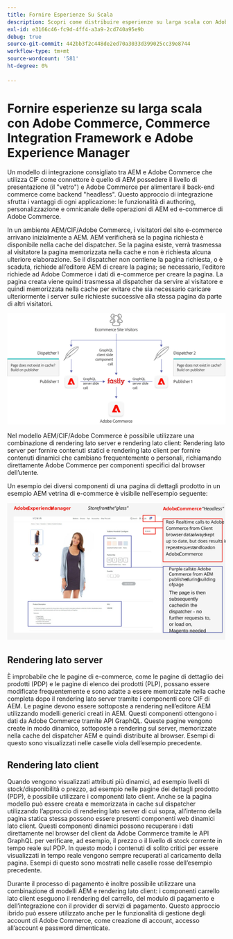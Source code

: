 ```yaml
---
title: Fornire Esperienze Su Scala
description: Scopri come distribuire esperienze su larga scala con Adobe Commerce e Adobe Experience Manager.
exl-id: e3166c46-fc9d-4ff4-a3a9-2cd740a95e9b
debug: true
source-git-commit: 442bb3f2c448de2ed70a3033d399025cc39e8744
workflow-type: tm+mt
source-wordcount: '581'
ht-degree: 0%

---
```


# Fornire esperienze su larga scala con Adobe Commerce, Commerce Integration Framework e Adobe Experience Manager

Un modello di integrazione consigliato tra AEM e Adobe Commerce che utilizza CIF come connettore è quello di AEM possedere il livello di presentazione (il &quot;vetro&quot;) e Adobe Commerce per alimentare il back-end commerce come backend &quot;headless&quot;. Questo approccio di integrazione sfrutta i vantaggi di ogni applicazione: le funzionalità di authoring, personalizzazione e omnicanale delle operazioni di AEM ed e-commerce di Adobe Commerce.

In un ambiente AEM/CIF/Adobe Commerce, i visitatori del sito e-commerce arrivano inizialmente a AEM. AEM verificherà se la pagina richiesta è disponibile nella cache del dispatcher. Se la pagina esiste, verrà trasmessa al visitatore la pagina memorizzata nella cache e non è richiesta alcuna ulteriore elaborazione. Se il dispatcher non contiene la pagina richiesta, o è scaduta, richiede all’editore AEM di creare la pagina; se necessario, l’editore richiede ad Adobe Commerce i dati di e-commerce per creare la pagina. La pagina creata viene quindi trasmessa al dispatcher da servire al visitatore e quindi memorizzata nella cache per evitare che sia necessario caricare ulteriormente i server sulle richieste successive alla stessa pagina da parte di altri visitatori.

![Diagramma generale dell’architettura di Adobe Experience Manager e Adobe Commerce](../assets/commerce-at-scale/overview.png)

Nel modello AEM/CIF/Adobe Commerce è possibile utilizzare una combinazione di rendering lato server e rendering lato client: Rendering lato server per fornire contenuti statici e rendering lato client per fornire contenuti dinamici che cambiano frequentemente o personali, richiamando direttamente Adobe Commerce per componenti specifici dal browser dell’utente.

Un esempio dei diversi componenti di una pagina di dettagli prodotto in un esempio AEM vetrina di e-commerce è visibile nell’esempio seguente:

![Diagramma generale dell’architettura di Adobe Experience Manager e Adobe Commerce](../assets/commerce-at-scale/product-details-page.svg)

## Rendering lato server

È improbabile che le pagine di e-commerce, come le pagine di dettaglio dei prodotti (PDP) e le pagine di elenco dei prodotti (PLP), possano essere modificate frequentemente e sono adatte a essere memorizzate nella cache completa dopo il rendering lato server tramite i componenti core CIF di AEM. Le pagine devono essere sottoposte a rendering nell’editore AEM utilizzando modelli generici creati in AEM. Questi componenti ottengono i dati da Adobe Commerce tramite API GraphQL. Queste pagine vengono create in modo dinamico, sottoposte a rendering sul server, memorizzate nella cache del dispatcher AEM e quindi distribuite al browser. Esempi di questo sono visualizzati nelle caselle viola dell’esempio precedente.

## Rendering lato client

Quando vengono visualizzati attributi più dinamici, ad esempio livelli di stock/disponibilità o prezzo, ad esempio nelle pagine dei dettagli prodotto (PDP), è possibile utilizzare i componenti lato client. Anche se la pagina modello può essere creata e memorizzata in cache sul dispatcher utilizzando l’approccio di rendering lato server di cui sopra, all’interno della pagina statica stessa possono essere presenti componenti web dinamici lato client. Questi componenti dinamici possono recuperare i dati direttamente nel browser del client da Adobe Commerce tramite le API GraphQL per verificare, ad esempio, il prezzo o il livello di stock corrente in tempo reale sul PDP. In questo modo i contenuti di solito critici per essere visualizzati in tempo reale vengono sempre recuperati al caricamento della pagina. Esempi di questo sono mostrati nelle caselle rosse dell’esempio precedente.

Durante il processo di pagamento è inoltre possibile utilizzare una combinazione di modelli AEM e rendering lato client: i componenti carrello lato client eseguono il rendering del carrello, del modulo di pagamento e dell’integrazione con il provider di servizi di pagamento. Questo approccio ibrido può essere utilizzato anche per le funzionalità di gestione degli account di Adobe Commerce, come creazione di account, accesso all’account e password dimenticate.
